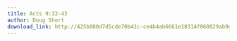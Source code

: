 ```yaml
---
title: Acts 9:32-43
author: Doug Short
download_link: http://425b080d7d5cde70b41c-ce4b4ab6661e18314f060829ab9d3455.r81.cf2.rackcdn.com/2014-06-22-acts_9_32_43.mp3
---
```

